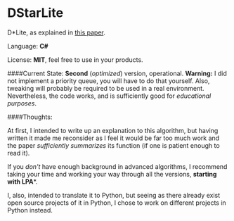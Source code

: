# DStarLite

D*Lite, as explained in [this paper](http://pub1.willowgarage.com/~konolige/cs225b/dlite_tro05.pdf).

Language: **C#**

License: **MIT**, feel free to use in your products.

####Current State:
**Second** (*optimized*) version, operational. **Warning:** I did not implement a priority queue, you will have to do that yourself. Also, tweaking will probably be required to be used in a real environment. Nevertheless, the code works, and is sufficiently good for *educational purposes*.

####Thoughts:

At first, I intended to write up an explanation to this algorithm, but having written it made me reconsider as I feel it would be far too much work and the paper *sufficiently summarizes* its function (if one is patient enough to read it).

If you *don't* have enough background in advanced algorithms, I recommend taking your time and working your way through all the versions, **starting with LPA***.

I, also, intended to translate it to Python, but seeing as there already exist open source projects of it in Python, I chose to work on different projects in Python instead.







